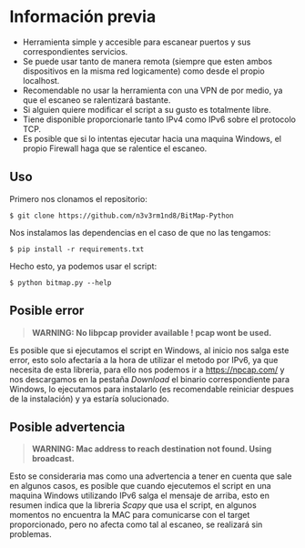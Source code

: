 # Información previa

- Herramienta simple y accesible para escanear puertos y sus correspondientes servicios.
- Se puede usar tanto de manera remota (siempre que esten ambos dispositivos en la misma red logicamente) como desde el propio localhost.
- Recomendable no usar la herramienta con una VPN de por medio, ya que el escaneo se ralentizará bastante.
- Si alguien quiere modificar el script a su gusto es totalmente libre.
- Tiene disponible proporcionarle tanto IPv4 como IPv6 sobre el protocolo TCP.
- Es posible que si lo intentas ejecutar hacia una maquina Windows, el propio Firewall haga que se ralentice el escaneo.

## Uso
Primero nos clonamos el repositorio:

`$ git clone https://github.com/n3v3rm1nd8/BitMap-Python`

Nos instalamos las dependencias en el caso de que no las tengamos:

`$ pip install -r requirements.txt`

Hecho esto, ya podemos usar el script:

`$ python bitmap.py --help`

## Posible error
> **WARNING: No libpcap provider available ! pcap wont be used.**

Es posible que si ejecutamos el script en Windows, al inicio nos salga este error, esto solo afectaría a la hora de utilizar el metodo por IPv6, ya que necesita de esta libreria, para ello nos podemos ir a https://npcap.com/ y nos descargamos en la pestaña *Download* el binario correspondiente para Windows, lo ejecutamos para instalarlo (es recomendable reiniciar despues de la instalación) y ya estaría solucionado.

## Posible advertencia
> **WARNING: Mac address to reach destination not found. Using broadcast.**

Esto se consideraria mas como una advertencia a tener en cuenta que sale en algunos casos, es posible que cuando ejecutemos el script en una maquina Windows utilizando IPv6 salga el mensaje de arriba, esto en resumen indica que la libreria *Scapy* que usa el script, en algunos momentos no encuentra la MAC para comunicarse con el target proporcionado, pero no afecta como tal al escaneo, se realizará sin problemas.